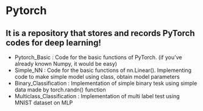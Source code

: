 # Pytorch

## It is a repository that stores and records PyTorch codes for deep learning!<br>
 - Pytorch_Basic : Code for the basic functions of PyTorch. (if you've already known Numpy, it would be easy)<br> 
 - Simple_NN : Code for the basic functions of nn.Linear(). Implementing code to make simple model using class, obtain model parameters<br>
 - Binary_Classification : Implementation of simple binary tesk using simple data made by torch.randn() function
 - Multiclass_Classification : Implementation of multi label test using MNIST dataset on MLP 
